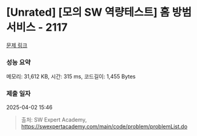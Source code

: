 # [Unrated] [모의 SW 역량테스트] 홈 방범 서비스 - 2117 

[문제 링크](https://swexpertacademy.com/main/code/problem/problemDetail.do?contestProbId=AV5V61LqAf8DFAWu) 

### 성능 요약

메모리: 31,612 KB, 시간: 315 ms, 코드길이: 1,455 Bytes

### 제출 일자

2025-04-02 15:46



> 출처: SW Expert Academy, https://swexpertacademy.com/main/code/problem/problemList.do